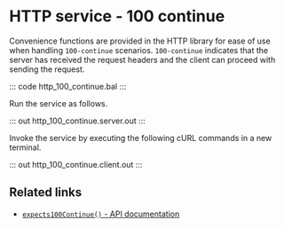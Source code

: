 # HTTP service - 100 continue

Convenience functions are provided in the HTTP library for ease of use when handling `100-continue` scenarios.  `100-continue` indicates that the server has received the request headers and the client can proceed with sending the request.

::: code http_100_continue.bal :::

Run the service as follows.

::: out http_100_continue.server.out :::

Invoke the service by executing the following cURL commands in a new terminal.

::: out http_100_continue.client.out :::

## Related links
- [`expects100Continue()` - API documentation](https://lib.ballerina.io/ballerina/http/latest/classes/Request#expects100Continue)

